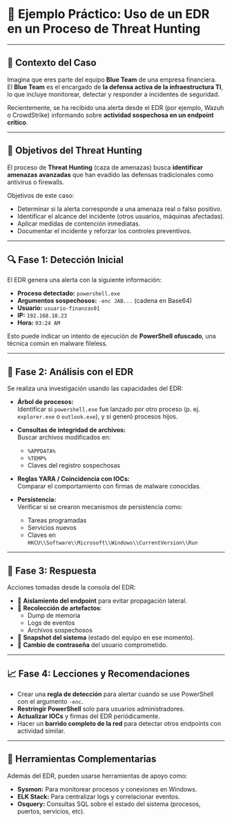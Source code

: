 # 🧪 Ejemplo Práctico: Uso de un EDR en un Proceso de Threat Hunting

---

## 🧠 Contexto del Caso

Imagina que eres parte del equipo **Blue Team** de una empresa financiera.  
El **Blue Team** es el encargado de **la defensa activa de la infraestructura TI**, lo que incluye monitorear, detectar y responder a incidentes de seguridad.

Recientemente, se ha recibido una alerta desde el EDR (por ejemplo, Wazuh o CrowdStrike) informando sobre **actividad sospechosa en un endpoint crítico**.

---

## 🎯 Objetivos del Threat Hunting

El proceso de **Threat Hunting** (caza de amenazas) busca **identificar amenazas avanzadas** que han evadido las defensas tradicionales como antivirus o firewalls.

Objetivos de este caso:

- Determinar si la alerta corresponde a una amenaza real o falso positivo.
- Identificar el alcance del incidente (otros usuarios, máquinas afectadas).
- Aplicar medidas de contención inmediatas.
- Documentar el incidente y reforzar los controles preventivos.

---

## 🔍 Fase 1: Detección Inicial

El EDR genera una alerta con la siguiente información:

- **Proceso detectado:** `powershell.exe`
- **Argumentos sospechosos:** `-enc JAB...` (cadena en Base64)
- **Usuario:** `usuario-finanzas01`
- **IP:** `192.168.10.23`
- **Hora:** `03:24 AM`

Esto puede indicar un intento de ejecución de **PowerShell ofuscado**, una técnica común en malware fileless.

---

## 🔬 Fase 2: Análisis con el EDR

Se realiza una investigación usando las capacidades del EDR:

- **Árbol de procesos:**  
  Identificar si `powershell.exe` fue lanzado por otro proceso (p. ej. `explorer.exe` o `outlook.exe`), y si generó procesos hijos.

- **Consultas de integridad de archivos:**  
  Buscar archivos modificados en:
  - `%APPDATA%`
  - `%TEMP%`
  - Claves del registro sospechosas

- **Reglas YARA / Coincidencia con IOCs:**  
  Comparar el comportamiento con firmas de malware conocidas.

- **Persistencia:**  
  Verificar si se crearon mecanismos de persistencia como:
  - Tareas programadas
  - Servicios nuevos
  - Claves en `HKCU\\Software\\Microsoft\\Windows\\CurrentVersion\\Run`

---

## 🧯 Fase 3: Respuesta

Acciones tomadas desde la consola del EDR:

- 🛑 **Aislamiento del endpoint** para evitar propagación lateral.
- 📁 **Recolección de artefactos**:
  - Dump de memoria
  - Logs de eventos
  - Archivos sospechosos
- 📄 **Snapshot del sistema** (estado del equipo en ese momento).
- 👤 **Cambio de contraseña** del usuario comprometido.

---

## 📈 Fase 4: Lecciones y Recomendaciones

- Crear una **regla de detección** para alertar cuando se use PowerShell con el argumento `-enc`.
- **Restringir PowerShell** solo para usuarios administradores.
- **Actualizar IOCs** y firmas del EDR periódicamente.
- Hacer un **barrido completo de la red** para detectar otros endpoints con actividad similar.

---

## 📌 Herramientas Complementarias

Además del EDR, pueden usarse herramientas de apoyo como:

- **Sysmon:** Para monitorear procesos y conexiones en Windows.
- **ELK Stack:** Para centralizar logs y correlacionar eventos.
- **Osquery:** Consultas SQL sobre el estado del sistema (procesos, puertos, servicios, etc).

